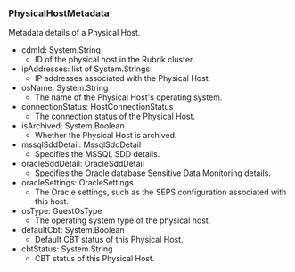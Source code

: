 ### PhysicalHostMetadata
Metadata details of a Physical Host.

- cdmId: System.String
  - ID of the physical host in the Rubrik cluster.
- ipAddresses: list of System.Strings
  - IP addresses associated with the Physical Host.
- osName: System.String
  - The name of the Physical Host's operating system.
- connectionStatus: HostConnectionStatus
  - The connection status of the Physical Host.
- isArchived: System.Boolean
  - Whether the Physical Host is archived.
- mssqlSddDetail: MssqlSddDetail
  - Specifies the MSSQL SDD details.
- oracleSddDetail: OracleSddDetail
  - Specifies the Oracle database Sensitive Data Monitoring details.
- oracleSettings: OracleSettings
  - The Oracle settings, such as the SEPS configuration associated with this host.
- osType: GuestOsType
  - The operating system type of the physical host.
- defaultCbt: System.Boolean
  - Default CBT status of this Physical Host.
- cbtStatus: System.String
  - CBT status of this Physical Host.
